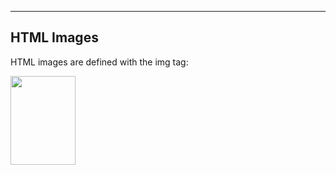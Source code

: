 
------------------------------------------------------------------

<!DOCTYPE html>
<html>
<body>

<h2>HTML Images</h2>
<p>HTML images are defined with the img tag:</p>

<img src="https://github.com/Gagniuc/Spectral-Forecast-equation-for-matrices/blob/main/%5BG%5D%20Spectral%20Forecast%20equation%20for%20matrices.pn" width="104" height="142">

</body>
</html>


